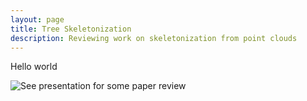 ```yaml
---
layout: page
title: Tree Skeletonization
description: Reviewing work on skeletonization from point clouds
---
```


Hello world

![See presentation for some paper review](https://docs.google.com/presentation/d/14o7zR0qaQ0y23H6QyPa4haUFUkADsynxajKqJikayDM/edit#slide=id.g11ba94065d7_0_0)

&nbsp;